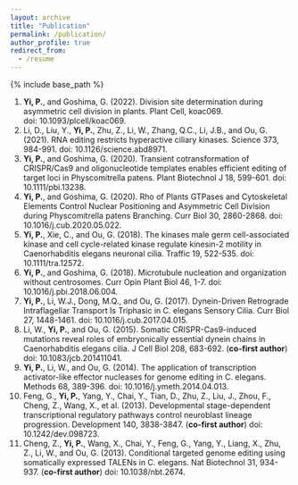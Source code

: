 ```yaml
---
layout: archive
title: "Publication"
permalink: /publication/
author_profile: true
redirect_from:
  - /resume
---
```


{% include base_path %}

1. <b>Yi, P.</b>, and Goshima, G. (2022). Division site determination during asymmetric cell division in plants. Plant Cell, koac069. <br>
doi: 10.1093/plcell/koac069.
2. Li, D., Liu, Y., <b>Yi, P.</b>, Zhu, Z., Li, W., Zhang, Q.C., Li, J.B., and Ou, G. (2021). RNA editing restricts hyperactive ciliary kinases. Science 373, 984-991. 
doi: 10.1126/science.abd8971.
3. <b>Yi, P.</b>, and Goshima, G. (2020). Transient cotransformation of CRISPR/Cas9 and oligonucleotide templates enables efficient editing of target loci in Physcomitrella patens. Plant Biotechnol J 18, 599-601. 
doi: 10.1111/pbi.13238. 
4. <b>Yi, P.</b>, and Goshima, G. (2020). Rho of Plants GTPases and Cytoskeletal Elements Control Nuclear Positioning and Asymmetric Cell Division during Physcomitrella patens Branching. Curr Biol 30, 2860-2868. 
doi: 10.1016/j.cub.2020.05.022.
5. <b>Yi, P.</b>, Xie, C., and Ou, G. (2018). The kinases male germ cell-associated kinase and cell cycle-related kinase regulate kinesin-2 motility in Caenorhabditis elegans neuronal cilia. Traffic 19, 522-535. 
doi: 10.1111/tra.12572.
6. <b>Yi, P.</b>, and Goshima, G. (2018). Microtubule nucleation and organization without centrosomes. Curr Opin Plant Biol 46, 1-7. 
doi: 10.1016/j.pbi.2018.06.004.
7. <b>Yi, P.</b>, Li, W.J., Dong, M.Q., and Ou, G. (2017). Dynein-Driven Retrograde Intraflagellar Transport Is Triphasic in C. elegans Sensory Cilia. Curr Biol 27, 1448-1461. 
doi: 10.1016/j.cub.2017.04.015.
8. Li, W., <b>Yi, P.</b>, and Ou, G. (2015). Somatic CRISPR-Cas9-induced mutations reveal roles of embryonically essential dynein chains in Caenorhabditis elegans cilia. J Cell Biol 208, 683-692. (<b>co-first author</b>)
doi: 10.1083/jcb.201411041.
9. <b>Yi, P.</b>, Li, W., and Ou, G. (2014). The application of transcription activator-like effector nucleases for genome editing in C. elegans. Methods 68, 389-396. 
doi: 10.1016/j.ymeth.2014.04.013.
10. Feng, G., <b>Yi, P.</b>, Yang, Y., Chai, Y., Tian, D., Zhu, Z., Liu, J., Zhou, F., Cheng, Z., Wang, X., et al. (2013). Developmental stage-dependent transcriptional regulatory pathways control neuroblast lineage progression. Development 140, 3838-3847. (<b>co-first author</b>)
doi: 10.1242/dev.098723. 
11. Cheng, Z., <b>Yi, P.</b>, Wang, X., Chai, Y., Feng, G., Yang, Y., Liang, X., Zhu, Z., Li, W., and Ou, G. (2013). Conditional targeted genome editing using somatically expressed TALENs in C. elegans. Nat Biotechnol 31, 934-937. (<b>co-first author</b>)
doi: 10.1038/nbt.2674. 
 
